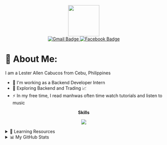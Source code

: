 <div id="header" align="center">
  <img src="https://media.giphy.com/media/M9gbBd9nbDrOTu1Mqx/giphy.gif" width="100"/>
</div>

<div id="badges" align="center">
  <a href="mailto:l.a.cabucos@gmail.com">
    <img src="https://img.shields.io/badge/Gmail-red?style=for-the-badge&logo=gmail&logoColor=white" alt="Gmail Badge"/>
  </a>
  <a href="https://www.facebook.com/les.cabs">
    <img src="https://img.shields.io/badge/Facebook-1877F2?style=for-the-badge&logo=facebook&logoColor=white" alt="Facebook Badge"/>
  </a>
</div>

<div align="center">
  <img src="https://komarev.com/ghpvc/?username=retselnella&style=flat-square&color=blue" alt=""/>
</div>



# 💫 About Me:
I am a Lester Allen Cabucos from Cebu, Philippines
- 🔭 I'm working as a Backend Developer Intern
- 🌱 Exploring Backend and Trading 📈
- ⚡ In my free time, I read manhwas often time watch tutorials and listen to music



<p align="center">
  <b>Skills</b>
</p> 
<p align="center">
  <a href="https://skillicons.dev">
    <img src="https://skillicons.dev/icons?i=figma,git,php,java,react,html,css,bootstrap,js,mysql&perline=4" />
  </a>
</p>

<details>
  <summary> 📖 Learning Resources</summary>
  <div id="badges">
    <img src="https://img.shields.io/badge/W3Schools-04AA6D?style=for-the-badge&logo=W3Schools&logoColor=white" alt="W3Schools Badge"/>
    <img src="https://img.shields.io/badge/freecodecamp-27273D?style=for-the-badge&logo=freecodecamp&logoColor=white" alt="Freecodecamp Badge"/>
    <img src="https://img.shields.io/badge/Udemy-EC5252?style=for-the-badge&logo=Udemy&logoColor=white" alt="Udemy Badge"/>
    <img src="https://img.shields.io/badge/YouTube-FF0000?style=for-the-badge&logo=youtube&logoColor=white" alt="Youtube Badge">
    <img src="https://img.shields.io/badge/Exercism-009CAB?style=for-the-badge&logo=exercism&logoColor=white" alt="Exercism Badge">
  </div>
</details>

<details>
<summary>📊 My GitHub Stats</summary>

![](https://github-readme-stats.vercel.app/api?username=retselnella&theme=react&hide_border=false&include_all_commits=false&count_private=false)<br/>
![](https://github-readme-streak-stats.herokuapp.com/?user=retselnella&theme=react&hide_border=false)<br/>
![](https://github-readme-stats.vercel.app/api/top-langs/?username=retselnella&theme=react&hide_border=false&include_all_commits=false&count_private=false&layout=compact)

</details>

